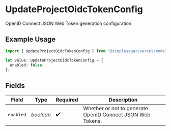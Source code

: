 # UpdateProjectOidcTokenConfig

OpenID Connect JSON Web Token generation configuration.

## Example Usage

```typescript
import { UpdateProjectOidcTokenConfig } from "@simplesagar/vercel/models/updateprojectop.js";

let value: UpdateProjectOidcTokenConfig = {
  enabled: false,
};
```

## Fields

| Field                                                      | Type                                                       | Required                                                   | Description                                                |
| ---------------------------------------------------------- | ---------------------------------------------------------- | ---------------------------------------------------------- | ---------------------------------------------------------- |
| `enabled`                                                  | *boolean*                                                  | :heavy_check_mark:                                         | Whether or not to generate OpenID Connect JSON Web Tokens. |